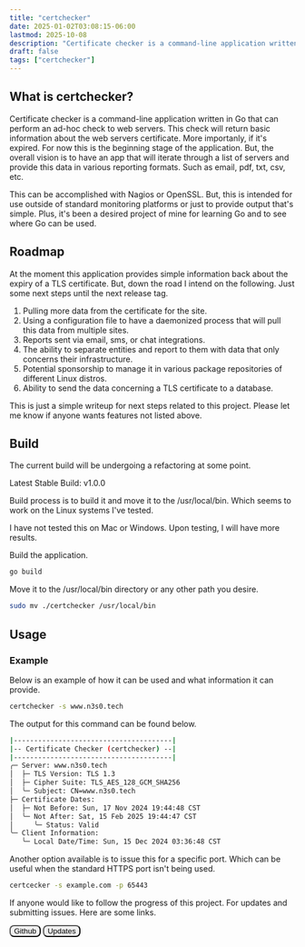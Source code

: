 ```yaml
---
title: "certchecker"
date: 2025-01-02T03:08:15-06:00
lastmod: 2025-10-08
description: "Certificate checker is a command-line application written in Go that can perfrom ad-hoc checks for general TLS/SSL information on web servers."
draft: false
tags: ["certchecker"]
---
```


## What is certchecker?

Certificate checker is a command-line application written in Go that can perform
an ad-hoc check to web servers. This check will return basic information about
the web servers certificate. More importanly, if it's expired. For now this is
the beginning stage of the application. But, the overall vision is to have an
app that will iterate through a list of servers and provide this data in various
reporting formats. Such as email, pdf, txt, csv, etc.

This can be accomplished with Nagios or OpenSSL. But, this is intended for use
outside of standard monitoring platforms or just to provide output that's
simple. Plus, it's been a desired project of mine for learning Go and to see
where Go can be used.

## Roadmap

At the moment this application provides simple information back about the expiry
of a TLS certificate. But, down the road I intend on the following. Just some
next steps until the next release tag.

1. Pulling more data from the certificate for the site.
2. Using a configuration file to have a daemonized process that will pull this
   data from multiple sites.
3. Reports sent via email, sms, or chat integrations.
4. The ability to separate entities and report to them with data that only
   concerns their infrastructure.
5. Potential sponsorship to manage it in various package repositories of
   different Linux distros.
6. Ability to send the data concerning a TLS certificate to a database.

This is just a simple writeup for next steps related to this project. Please let
me know if anyone wants features not listed above.

## Build

The current build will be undergoing a refactoring at some point.

Latest Stable Build: v1.0.0

Build process is to build it and move it to the /usr/local/bin. Which seems to
work on the Linux systems I've tested.

I have not tested this on Mac or Windows. Upon testing, I will have more
results.

Build the application.

```sh
go build
```

Move it to the /usr/local/bin directory or any other path you desire.

```sh
sudo mv ./certchecker /usr/local/bin
```

## Usage

### Example

Below is an example of how it can be used and what information it can provide.

```sh
certchecker -s www.n3s0.tech
```

The output for this command can be found below.

```sh
|---------------------------------------|
|-- Certificate Checker (certchecker) --|
|---------------------------------------|
╭─ Server: www.n3s0.tech
│  ├─ TLS Version: TLS 1.3
│  ├─ Cipher Suite: TLS_AES_128_GCM_SHA256
│  ╰─ Subject: CN=www.n3s0.tech
├─ Certificate Dates:
│  ├─ Not Before: Sun, 17 Nov 2024 19:44:48 CST
│  ╰─ Not After: Sat, 15 Feb 2025 19:44:47 CST
│     ╰─ Status: Valid
╰─ Client Information:
   ╰─ Local Date/Time: Sun, 15 Dec 2024 03:36:48 CST
```

Another option available is to issue this for a specific port. Which can be
useful when the standard HTTPS port isn't being used.

```sh
certcecker -s example.com -p 65443
```

If anyone would like to follow the progress of this project. For updates and
submitting issues. Here are some links.

<a href="https://github.com/n3s0/certchecker"><button style="border-radius: 8px;">Github</button></a>
<a href="/tags/certchecker"><button style="border-radius: 8px;">Updates</button></a>
